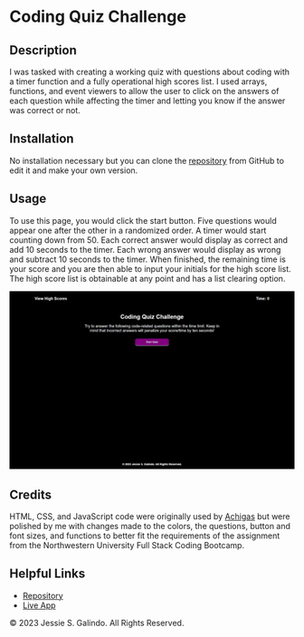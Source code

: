 # Coding Quiz Challenge

## Description

I was tasked with creating a working quiz with questions about coding with a timer function and a fully operational high scores list. I used arrays, functions, and event viewers to allow the user to click on the answers of each question while affecting the timer and letting you know if the answer was correct or not.

## Installation

No installation necessary but you can clone the [repository](https://github.com/MrMessyFace/coding-quiz-challenge) from GitHub to edit it and make your own version.

## Usage

To use this page, you would click the start button. Five questions would appear one after the other in a randomized order. A timer would start counting down from 50. Each correct answer would display as correct and add 10 seconds to the timer. Each wrong answer would display as wrong and subtract 10 seconds to the timer. When finished, the remaining time is your score and you are then able to input your initials for the high score list. The high score list is obtainable at any point and has a list clearing option.

![Screenshot](assets/images/coding-quiz-challenge-screenshot.jpg)

## Credits

HTML, CSS, and JavaScript code were originally used by [Achigas](https://github.com/Achigas/CodeQuiz-Challenge4) but were polished by me with changes made to the colors, the questions, button and font sizes, and functions to better fit the requirements of the assignment from the Northwestern University Full Stack Coding Bootcamp.

## Helpful Links

- [Repository](https://github.com/MrMessyFace/coding-quiz-challenge)
- [Live App](https://mrmessyface.github.io/coding-quiz-challenge/)

&copy; 2023 Jessie S. Galindo. All Rights Reserved.
